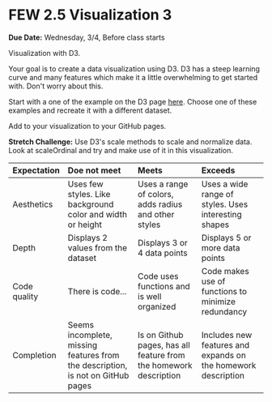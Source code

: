# FEW 2.5 Visualization 3

**Due Date:** Wednesday, 3/4, Before class starts

Visualization with D3.

Your goal is to create a data visualization using D3. D3 has a steep learning curve and many features which make it a little overwhelming to get started with. Don't worry about this.

Start with a one of the example on the D3 page [here](https://github.com/d3/d3/wiki/Gallery). Choose one of these examples and recreate it with a different dataset.

Add to your visualization to your GitHub pages.

**Stretch Challenge:** Use D3's scale methods to scale and normalize data. Look at scaleOrdinal and try and make use of it in this visualization.

| Expectation | Doe not meet | Meets | Exceeds |
|:-------------|:------------------|:----------------|:-----------------|
| Aesthetics    | Uses few styles. Like background color and width or height | Uses a range of colors, adds radius and other styles | Uses a wide range of styles. Uses interesting shapes|
| Depth        | Displays 2 values from the dataset | Displays 3 or 4 data points | Displays 5 or more data points |
| Code quality | There is code... | Code uses functions and is well organized | Code makes use of functions to minimize redundancy |
| Completion  | Seems incomplete, missing features from the description, is not on GitHub pages | Is on Github pages, has all feature from the homework description | Includes new features and expands on the homework description |
